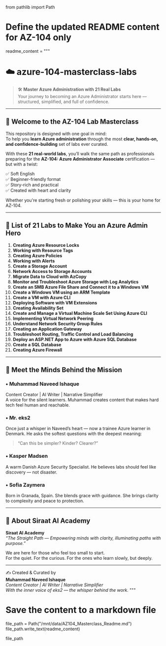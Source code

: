 from pathlib import Path

# Define the updated README content for AZ-104 only
readme_content = """
# ☁️ azure-104-masterclass-labs
> 🛠️ **Master Azure Administration with 21 Real Labs**  
> Your journey to becoming an Azure Administrator starts here — structured, simplified, and full of confidence.

---

## 🎯 Welcome to the AZ-104 Lab Masterclass

This repository is designed with one goal in mind:  
To help you **learn Azure administration** through the most **clear, hands-on, and confidence-building** set of labs ever curated.

With these **21 real-world labs**, you’ll walk the same path as professionals preparing for the **AZ-104: Azure Administrator Associate** certification — but with a twist:

✅ Soft English  
✅ Beginner-friendly format  
✅ Story-rich and practical  
✅ Created with heart and clarity

Whether you're starting fresh or polishing your skills — this is your home for AZ-104.

---

## 🔢 List of 21 Labs to Make You an Azure Admin Hero

1. **Creating Azure Resource Locks**  
2. **Working with Resource Tags**  
3. **Creating Azure Policies**  
4. **Working with Alerts**  
5. **Create a Storage Account**  
6. **Network Access to Storage Accounts**  
7. **Migrate Data to Cloud with AzCopy**  
8. **Monitor and Troubleshoot Azure Storage with Log Analytics**  
9. **Create an SMB Azure File Share and Connect it to a Windows VM**  
10. **Create a Windows VM using an ARM Template**  
11. **Create a VM with Azure CLI**  
12. **Deploying Software with VM Extensions**  
13. **Creating Availability Set**  
14. **Create and Manage a Virtual Machine Scale Set Using Azure CLI**  
15. **Implementing Virtual Network Peering**  
16. **Understand Network Security Group Rules**  
17. **Creating an Application Gateway**  
18. **Troubleshoot Routing, Traffic Control and Load Balancing**  
19. **Deploy an ASP.NET App to Azure with Azure SQL Database**  
20. **Create a SQL Database**  
21. **Creating Azure Firewall**

---

## 🦸 Meet the Minds Behind the Mission

### • Muhammad Naveed Ishaque  
Content Creator | AI Writer | Narrative Simplifier  
A voice for the silent learners. Muhammad creates content that makes hard tech feel human and reachable.

### • Mr. eks2  
Once just a whisper in Naveed’s heart — now a trainee Azure learner in Denmark. He asks the softest questions with the deepest meaning:  
> “Can this be simpler? Kinder? Clearer?”

### • Kasper Madsen  
A warm Danish Azure Security Specialist. He believes labs should feel like discovery — not disaster.

### • Sofia Zaymera  
Born in Granada, Spain. She blends grace with guidance. She brings clarity to complexity and peace to protection.

---

## 🏫 About Siraat AI Academy

**Siraat AI Academy**  
_“The Straight Path — Empowering minds with clarity, illuminating paths with purpose.”_

We are here for those who feel too small to start.  
For the quiet. For the curious. For the ones who learn slowly, but deeply.

---

✍️ Created & Curated by  
**Muhammad Naveed Ishaque**  
_Content Creator | AI Writer | Narrative Simplifier_  
_With the inner voice of eks2 — the whisper behind the work._
"""

# Save the content to a markdown file
file_path = Path("/mnt/data/AZ104_Masterclass_Readme.md")
file_path.write_text(readme_content)

file_path
